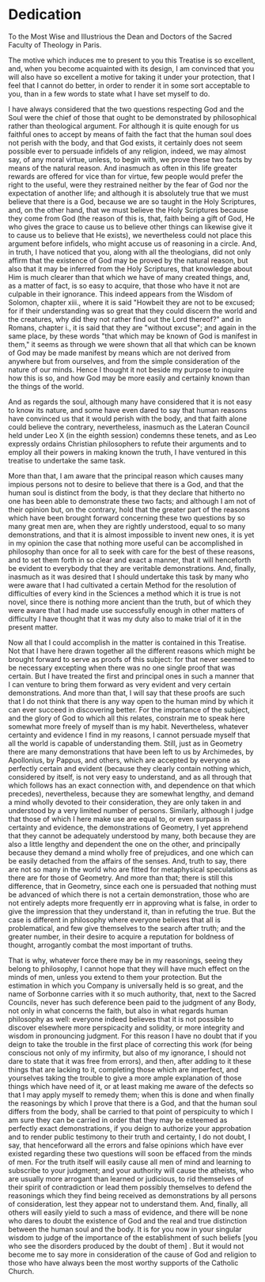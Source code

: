 # Dedication

To the Most Wise and Illustrious the Dean and Doctors of the Sacred Faculty of Theology in Paris.

The motive which induces me to present to you this Treatise is so excellent, and, when you become acquainted with its design, I am convinced that you will also have so excellent a motive for taking it under your protection, that I feel that I cannot do better, in order to render it in some sort acceptable to you, than in a few words to state what I have set myself to do.

I have always considered that the two questions respecting God and the Soul were the chief of those that ought to be demonstrated by philosophical rather than theological argument. 
For although it is quite enough for us faithful ones to accept by means of faith the fact that the human soul does not perish with the body, and that God exists, it certainly does not seem possible ever to persuade infidels of any religion, indeed, we may almost say, of any moral virtue, unless, to begin with, we prove these two facts by means of the natural reason. 
And inasmuch as often in this life greater rewards are offered for vice than for virtue, few people would prefer the right to the useful, were they restrained neither by the fear of God nor the expectation of another life;
and although it is absolutely true that we must believe that there is a God, because we are so taught in the Holy Scriptures, and, on the other hand, that we must believe the Holy Scriptures because they come from God (the reason of this is, that, faith being a gift of God, He who gives the grace to cause us to believe other things can likewise give it to cause us to believe that He exists), we nevertheless could not place this argument before infidels, who might accuse us of reasoning in a circle.
And, in truth, I have noticed that you, along with all the theologians, did not only affirm that the existence of God may be proved by the natural reason, but also that it may be inferred from the Holy Scriptures, that knowledge about Him is much clearer than that which we have of many created things, and, as a matter of fact, is so easy to acquire, that those who have it not are culpable in their ignorance. 
This indeed appears from the Wisdom of Solomon, chapter xiii., where it is said "Howbeit they are not to be excused; for if their understanding was so great that they could discern the world and the creatures, why did they not rather find out the Lord thereof?" and in Romans, chapter i., it is said that they are "without excuse"; and again in the same place, by these words "that which may be known of God is manifest in them," it seems as through we were shown that all that which can be known of God may be made manifest by means which are not derived from anywhere but from ourselves, and from the simple consideration of the nature of our minds.
Hence I thought it not beside my purpose to inquire how this is so, and how God may be more easily and certainly known than the things of the world.

And as regards the soul, although many have considered that it is not easy to know its nature, and some have even dared to say that human reasons have convinced us that it would perish with the body, and that faith alone could believe the contrary, nevertheless, inasmuch as the Lateran Council held under Leo X (in the eighth session) condemns these tenets, and as Leo expressly ordains Christian philosophers to refute their arguments and to employ all their powers in making known the truth, I have ventured in this treatise to undertake the same task.

More than that, I am aware that the principal reason which causes many impious persons not to desire to believe that there is a God, and that the human soul is distinct from the body, is that they declare that hitherto no one has been able to demonstrate these two facts;
and although I am not of their opinion but, on the contrary, hold that the greater part of the reasons which have been brought forward concerning these two questions by so many great men are, when they are rightly understood, equal to so many demonstrations, and that it is almost impossible to invent new ones, it is yet in my opinion the case that nothing more useful can be accomplished in philosophy than once for all to seek with care for the best of these reasons, and to set them forth in so clear and exact a manner, that it will henceforth be evident to everybody that they are veritable demonstrations. 
And, finally, inasmuch as it was desired that I should undertake this task by many who were aware that I had cultivated a certain Method for the resolution of difficulties of every kind in the Sciences a method which it is true is not novel, since there is nothing more ancient than the truth, but of which they were aware that I had made use successfully enough in other matters of difficulty I have thought that it was my duty also to make trial of it in the present matter.

Now all that I could accomplish in the matter is contained in this Treatise. 
Not that I have here drawn together all the different reasons which might be brought forward to serve as proofs of this subject: 
for that never seemed to be necessary excepting when there was no one single proof that was certain. 
But I have treated the first and principal ones in such a manner that I can venture to bring them forward as very evident and very certain demonstrations. 
And more than that, I will say that these proofs are such that I do not think that there is any way open to the human mind by which it can ever succeed in discovering better. 
For the importance of the subject, and the glory of God to which all this relates, constrain me to speak here somewhat more freely of myself than is my habit. 
Nevertheless, whatever certainty and evidence I find in my reasons, I cannot persuade myself that all the world is capable of understanding them. 
Still, just as in Geometry there are many demonstrations that have been left to us by Archimedes, by Apollonius, by Pappus, and others, which are accepted by everyone as perfectly certain and evident (because they clearly contain nothing which, considered by itself, is not very easy to understand, and as all through that which follows has an exact connection with, and dependence on that which precedes), nevertheless, because they are somewhat lengthy, and demand a mind wholly devoted to their consideration, they are only taken in and understood by a very limited number of persons. 
Similarly, although I judge that those of which I here make use are equal to, or even surpass in certainty and evidence, the demonstrations of Geometry, I yet apprehend that they cannot be adequately understood by many, both because they are also a little lengthy and dependent the one on the other, and principally because they demand a mind wholly free of prejudices, and one which can be easily detached from the affairs of the senses. 
And, truth to say, there are not so many in the world who are fitted for metaphysical speculations as there are for those of Geometry. 
And more than that; there is still this difference, that in Geometry, since each one is persuaded that nothing must be advanced of which there is not a certain demonstration, those who are not entirely adepts more frequently err in approving what is false, in order to give the impression that they understand it, than in refuting the true. 
But the case is different in philosophy where everyone believes that all is problematical, and few give themselves to the search after truth; 
and the greater number, in their desire to acquire a reputation for boldness of thought, arrogantly combat the most important of truths.

That is why, whatever force there may be in my reasonings, seeing they belong to philosophy, I cannot hope that they will have much effect on the minds of men, unless you extend to them your protection. 
But the estimation in which you Company is universally held is so great, and the name of Sorbonne carries with it so much authority, that, next to the Sacred Councils, never has such deference been paid to the judgment of any Body, not only in what concerns the faith, but also in what regards human philosophy as well: 
everyone indeed believes that it is not possible to discover elsewhere more perspicacity and solidity, or more integrity and wisdom in pronouncing judgment. 
For this reason I have no doubt that if you deign to take the trouble in the first place of correcting this work (for being conscious not only of my infirmity, but also of my ignorance, I should not dare to state that it was free from errors), and then, after adding to it these things that are lacking to it, completing those which are imperfect, and yourselves taking the trouble to give a more ample explanation of those things which have need of it, or at least making me aware of the defects so that I may apply myself to remedy them;
when this is done and when finally the reasonings by which I prove that there is a God, and that the human soul differs from the body, shall be carried to that point of perspicuity to which I am sure they can be carried in order that they may be esteemed as perfectly exact demonstrations, if you deign to authorize your approbation and to render public testimony to their truth and certainty, I do not doubt, I say, that henceforward all the errors and false opinions which have ever existed regarding these two questions will soon be effaced from the minds of men.
For the truth itself will easily cause all men of mind and learning to subscribe to your judgment;
and your authority will cause the atheists, who are usually more arrogant than learned or judicious, to rid themselves of their spirit of contradiction or lead them possibly themselves to defend the reasonings which they find being received as demonstrations by all persons of consideration, lest they appear not to understand them.
And, finally, all others will easily yield to such a mass of evidence, and there will be none who dares to doubt the existence of God and the real and true distinction between the human soul and the body.
It is for you now in your singular wisdom to judge of the importance of the establishment of such beliefs \[you who see the disorders produced by the doubt of them\] .
But it would not become me to say more in consideration of the cause of God and religion to those who have always been the most worthy supports of the Catholic Church.
